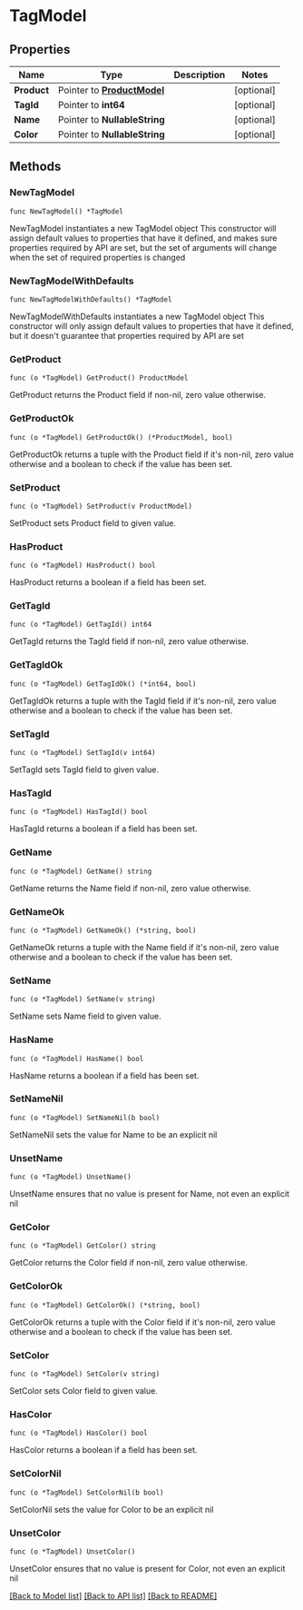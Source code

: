 # TagModel

## Properties

Name | Type | Description | Notes
------------ | ------------- | ------------- | -------------
**Product** | Pointer to [**ProductModel**](ProductModel.md) |  | [optional] 
**TagId** | Pointer to **int64** |  | [optional] 
**Name** | Pointer to **NullableString** |  | [optional] 
**Color** | Pointer to **NullableString** |  | [optional] 

## Methods

### NewTagModel

`func NewTagModel() *TagModel`

NewTagModel instantiates a new TagModel object
This constructor will assign default values to properties that have it defined,
and makes sure properties required by API are set, but the set of arguments
will change when the set of required properties is changed

### NewTagModelWithDefaults

`func NewTagModelWithDefaults() *TagModel`

NewTagModelWithDefaults instantiates a new TagModel object
This constructor will only assign default values to properties that have it defined,
but it doesn't guarantee that properties required by API are set

### GetProduct

`func (o *TagModel) GetProduct() ProductModel`

GetProduct returns the Product field if non-nil, zero value otherwise.

### GetProductOk

`func (o *TagModel) GetProductOk() (*ProductModel, bool)`

GetProductOk returns a tuple with the Product field if it's non-nil, zero value otherwise
and a boolean to check if the value has been set.

### SetProduct

`func (o *TagModel) SetProduct(v ProductModel)`

SetProduct sets Product field to given value.

### HasProduct

`func (o *TagModel) HasProduct() bool`

HasProduct returns a boolean if a field has been set.

### GetTagId

`func (o *TagModel) GetTagId() int64`

GetTagId returns the TagId field if non-nil, zero value otherwise.

### GetTagIdOk

`func (o *TagModel) GetTagIdOk() (*int64, bool)`

GetTagIdOk returns a tuple with the TagId field if it's non-nil, zero value otherwise
and a boolean to check if the value has been set.

### SetTagId

`func (o *TagModel) SetTagId(v int64)`

SetTagId sets TagId field to given value.

### HasTagId

`func (o *TagModel) HasTagId() bool`

HasTagId returns a boolean if a field has been set.

### GetName

`func (o *TagModel) GetName() string`

GetName returns the Name field if non-nil, zero value otherwise.

### GetNameOk

`func (o *TagModel) GetNameOk() (*string, bool)`

GetNameOk returns a tuple with the Name field if it's non-nil, zero value otherwise
and a boolean to check if the value has been set.

### SetName

`func (o *TagModel) SetName(v string)`

SetName sets Name field to given value.

### HasName

`func (o *TagModel) HasName() bool`

HasName returns a boolean if a field has been set.

### SetNameNil

`func (o *TagModel) SetNameNil(b bool)`

 SetNameNil sets the value for Name to be an explicit nil

### UnsetName
`func (o *TagModel) UnsetName()`

UnsetName ensures that no value is present for Name, not even an explicit nil
### GetColor

`func (o *TagModel) GetColor() string`

GetColor returns the Color field if non-nil, zero value otherwise.

### GetColorOk

`func (o *TagModel) GetColorOk() (*string, bool)`

GetColorOk returns a tuple with the Color field if it's non-nil, zero value otherwise
and a boolean to check if the value has been set.

### SetColor

`func (o *TagModel) SetColor(v string)`

SetColor sets Color field to given value.

### HasColor

`func (o *TagModel) HasColor() bool`

HasColor returns a boolean if a field has been set.

### SetColorNil

`func (o *TagModel) SetColorNil(b bool)`

 SetColorNil sets the value for Color to be an explicit nil

### UnsetColor
`func (o *TagModel) UnsetColor()`

UnsetColor ensures that no value is present for Color, not even an explicit nil

[[Back to Model list]](../README.md#documentation-for-models) [[Back to API list]](../README.md#documentation-for-api-endpoints) [[Back to README]](../README.md)



